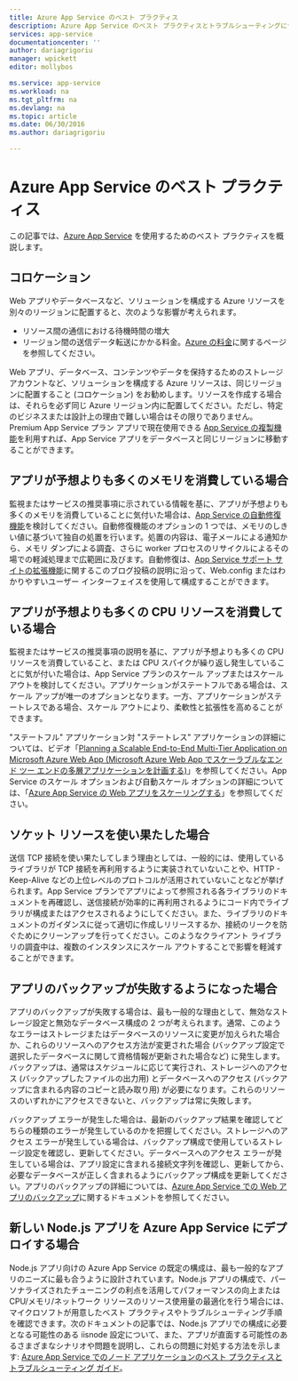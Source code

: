 ```yaml
---
title: Azure App Service のベスト プラクティス
description: Azure App Service のベスト プラクティスとトラブルシューティングについて説明します。
services: app-service
documentationcenter: ''
author: dariagrigoriu
manager: wpickett
editor: mollybos

ms.service: app-service
ms.workload: na
ms.tgt_pltfrm: na
ms.devlang: na
ms.topic: article
ms.date: 06/30/2016
ms.author: dariagrigoriu

---
```

# Azure App Service のベスト プラクティス
この記事では、[Azure App Service](http://go.microsoft.com/fwlink/?LinkId=529714) を使用するためのベスト プラクティスを概説します。

## <a name="colocation"></a>コロケーション
Web アプリやデータベースなど、ソリューションを構成する Azure リソースを別々のリージョンに配置すると、次のような影響が考えられます。

* リソース間の通信における待機時間の増大
* リージョン間の送信データ転送にかかる料金。[Azure の料金](https://azure.microsoft.com/pricing/details/data-transfers)に関するページを参照してください。

Web アプリ、データベース、コンテンツやデータを保持するためのストレージ アカウントなど、ソリューションを構成する Azure リソースは、同じリージョンに配置すること (コロケーション) をお勧めします。リソースを作成する場合は、それらを必ず同じ Azure リージョン内に配置してください。ただし、特定のビジネスまたは設計上の理由で難しい場合はその限りでありません。Premium App Service プラン アプリで現在使用できる [App Service の複製機能](app-service-web-app-cloning-portal.md)を利用すれば、App Service アプリをデータベースと同じリージョンに移動することができます。

## <a name="memoryresources"></a>アプリが予想よりも多くのメモリを消費している場合
監視またはサービスの推奨事項に示されている情報を基に、アプリが予想よりも多くのメモリを消費していることに気付いた場合は、[App Service の自動修復機能](https://azure.microsoft.com/blog/auto-healing-windows-azure-web-sites)を検討してください。自動修復機能のオプションの 1 つでは、メモリのしきい値に基づいて独自の処置を行います。処置の内容は、電子メールによる通知から、メモリ ダンプによる調査、さらに worker プロセスのリサイクルによるその場での軽減処理まで広範囲に及びます。自動修復は、[App Service サポート サイトの拡張機能](https://azure.microsoft.com/blog/additional-updates-to-support-site-extension-for-azure-app-service-web-apps)に関するこのブログ投稿の説明に沿って、Web.config またはわかりやすいユーザー インターフェイスを使用して構成することができます。

## <a name="CPUresources"></a>アプリが予想よりも多くの CPU リソースを消費している場合
監視またはサービスの推奨事項の説明を基に、アプリが予想よりも多くの CPU リソースを消費していること、または CPU スパイクが繰り返し発生していることに気が付いた場合は、App Service プランのスケール アップまたはスケール アウトを検討してください。アプリケーションがステートフルである場合は、スケール アップが唯一のオプションとなります。一方、アプリケーションがステートレスである場合、スケール アウトにより、柔軟性と拡張性を高めることができます。

"ステートフル" アプリケーション対 "ステートレス" アプリケーションの詳細については、ビデオ「[Planning a Scalable End-to-End Multi-Tier Application on Microsoft Azure Web App (Microsoft Azure Web App でスケーラブルなエンド ツー エンドの多層アプリケーションを計画する)](https://channel9.msdn.com/Events/TechEd/NorthAmerica/2014/DEV-B414#fbid=?hashlink=fbid)」を参照してください。App Service のスケール オプションおよび自動スケール オプションの詳細については、「[Azure App Service の Web アプリをスケーリングする](web-sites-scale.md)」を参照してください。

## <a name="socketresources"></a>ソケット リソースを使い果たした場合
送信 TCP 接続を使い果たしてしまう理由としては、一般的には、使用しているライブラリが TCP 接続を再利用するように実装されていないことや、HTTP - Keep-Alive などの上位レベルのプロトコルが活用されていないことなどが挙げられます。App Service プランでアプリによって参照される各ライブラリのドキュメントを再確認し、送信接続が効率的に再利用されるようにコード内でライブラリが構成またはアクセスされるようにしてください。また、ライブラリのドキュメントのガイダンスに従って適切に作成しリリースするか、接続のリークを防ぐためにクリーンアップを行ってください。このようなクライアント ライブラリの調査中は、複数のインスタンスにスケール アウトすることで影響を軽減することができます。

## <a name="appbackup"></a>アプリのバックアップが失敗するようになった場合
アプリのバックアップが失敗する場合は、最も一般的な理由として、無効なストレージ設定と無効なデータベース構成の 2 つが考えられます。通常、このようなエラーはストレージまたはデータベースのリソースに変更が加えられた場合か、これらのリソースへのアクセス方法が変更された場合 (バックアップ設定で選択したデータベースに関して資格情報が更新された場合など) に発生します。バックアップは、通常はスケジュールに応じて実行され、ストレージへのアクセス (バックアップしたファイルの出力用) とデータベースへのアクセス (バックアップに含まれる内容のコピーと読み取り用) が必要になります。これらのリソースのいずれかにアクセスできないと、バックアップは常に失敗します。

バックアップ エラーが発生した場合は、最新のバックアップ結果を確認してどちらの種類のエラーが発生しているのかを把握してください。ストレージへのアクセス エラーが発生している場合は、バックアップ構成で使用しているストレージ設定を確認し、更新してください。データベースへのアクセス エラーが発生している場合は、アプリ設定に含まれる接続文字列を確認し、更新してから、必要なデータベースが正しく含まれるようにバックアップ構成を更新してください。アプリのバックアップの詳細については、[Azure App Service での Web アプリのバックアップ](web-sites-backup.md)に関するドキュメントを参照してください。

## <a name="nodejs"></a>新しい Node.js アプリを Azure App Service にデプロイする場合
Node.js アプリ向けの Azure App Service の既定の構成は、最も一般的なアプリのニーズに最も合うように設計されています。Node.js アプリの構成で、パーソナライズされたチューニングの利点を活用してパフォーマンスの向上または CPU/メモリ/ネットワーク リソースのリソース使用量の最適化を行う場合には、マイクロソフトが用意したベスト プラクティスやトラブルシューティング手順を確認できます。次のドキュメントの記事では、Node.js アプリでの構成に必要となる可能性のある iisnode 設定について、また、アプリが直面する可能性のあるさまざまなシナリオや問題を説明し、これらの問題に対処する方法を示します: [Azure App Service でのノード アプリケーションのベスト プラクティスとトラブルシューティング ガイド](app-service-web-nodejs-best-practices-and-troubleshoot-guide.md)。

<!---HONumber=AcomDC_0713_2016-->